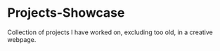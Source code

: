 # Projects-Showcase
Collection of projects I have worked on, excluding too old, in a creative webpage.

